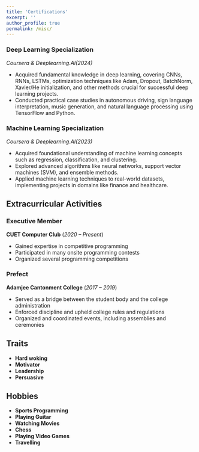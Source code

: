 ```yaml
---
title: 'Certifications'
excerpt: ''
author_profile: true
permalink: /misc/
---
```



<!-- ##  -->

### Deep Learning Specialization
*Coursera & Deeplearning.AI(2024)*  
- Acquired fundamental knowledge in deep learning, covering CNNs, RNNs, LSTMs, optimization techniques like Adam, Dropout, BatchNorm, Xavier/He initialization, and other methods crucial for successful deep learning projects.
- Conducted practical case studies in autonomous driving, sign language interpretation, music generation, and natural language processing using TensorFlow and Python.

### Machine Learning Specialization
*Coursera & Deeplearning.AI(2023)* 
- Acquired foundational understanding of machine learning concepts such as regression, classification, and clustering.
- Explored advanced algorithms like neural networks, support vector machines (SVM), and ensemble methods.
- Applied machine learning techniques to real-world datasets, implementing projects in domains like finance and healthcare.


## Extracurricular Activities

### Executive Member
**CUET Computer Club**  (*2020 – Present*)
- Gained expertise in competitive programming
- Participated in many onsite programming contests
- Organized several programming competitions

### Prefect
**Adamjee Cantonment College**  (*2017 – 2019*)
- Served as a bridge between the student body and the college administration
- Enforced discipline and upheld college rules and regulations
- Organized and coordinated events, including assemblies and ceremonies

## Traits
- **Hard woking**
- **Motivator**
- **Leadership**
- **Persuasive**

## Hobbies
- **Sports Programming**
- **Playing Guitar**
- **Watching Movies**
- **Chess**
- **Playing Video Games**
- **Travelling**


